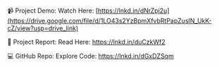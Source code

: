 📹 Project Demo: Watch Here: [https://lnkd.in/dNrZpj2u](https://drive.google.com/file/d/1LO43s2YzBpmXfvbRtPapZusIN_UkK-cZ/view?usp=drive_link)

📑 Project Report: Read Here: https://lnkd.in/duCzkWf2

💻 GitHub Repo: Explore Code: https://lnkd.in/dGxDZSqm
